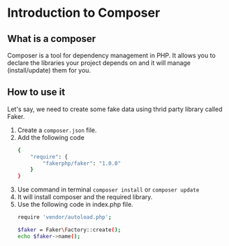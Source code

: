 # Introduction to Composer

## What is a composer

Composer is a tool for dependency management in PHP. It allows you to declare the libraries your project depends on and it will manage (install/update) them for you.

## How to use it

Let's say, we need to create some fake data using thrid party library called Faker.

1. Create a `composer.json` file.
2. Add the following code 
    ```sh
    {
        "require": {
            "fakerphp/faker": "1.0.0"
        }
    }
    ```
3. Use command in terminal `composer install` or `composer update`
4. It will install composer and the required library.
5. Use the following code in index.php file.
    ```sh
    require 'vendor/autoload.php';

    $faker = Faker\Factory::create();
    echo $faker->name();
    ```
